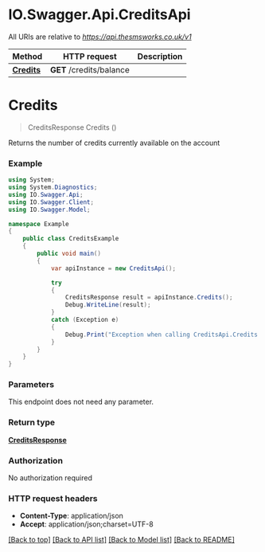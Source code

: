# IO.Swagger.Api.CreditsApi

All URIs are relative to *https://api.thesmsworks.co.uk/v1*

Method | HTTP request | Description
------------- | ------------- | -------------
[**Credits**](CreditsApi.md#credits) | **GET** /credits/balance | 


<a name="credits"></a>
# **Credits**
> CreditsResponse Credits ()



Returns the number of credits currently available on the account

### Example
```csharp
using System;
using System.Diagnostics;
using IO.Swagger.Api;
using IO.Swagger.Client;
using IO.Swagger.Model;

namespace Example
{
    public class CreditsExample
    {
        public void main()
        {
            var apiInstance = new CreditsApi();

            try
            {
                CreditsResponse result = apiInstance.Credits();
                Debug.WriteLine(result);
            }
            catch (Exception e)
            {
                Debug.Print("Exception when calling CreditsApi.Credits: " + e.Message );
            }
        }
    }
}
```

### Parameters
This endpoint does not need any parameter.

### Return type

[**CreditsResponse**](CreditsResponse.md)

### Authorization

No authorization required

### HTTP request headers

 - **Content-Type**: application/json
 - **Accept**: application/json;charset=UTF-8

[[Back to top]](#) [[Back to API list]](../README.md#documentation-for-api-endpoints) [[Back to Model list]](../README.md#documentation-for-models) [[Back to README]](../README.md)

